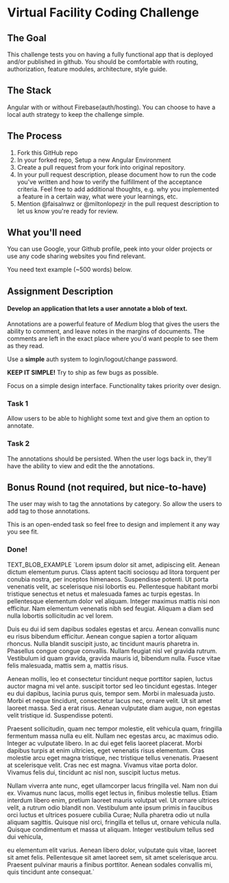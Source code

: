 
# Virtual Facility Coding Challenge

## The Goal
This challenge tests you on having a fully functional app that is deployed and/or published in github. You should be comfortable with routing, authorization, feature modules, architecture, style guide.

## The Stack
Angular with or without Firebase(auth/hosting). You can choose to have a local auth strategy to keep the challenge simple.

## The Process
1. Fork this GitHub repo
1. In your forked repo, Setup a new Angular Environment
1. Create a pull request from your fork into original repository.
1. In your pull request description, please document how to run the code you've written and how to verify the fulfillment of the acceptance criteria. Feel free to add additional thoughts, e.g. why you implemented a feature in a certain way, what were your learnings, etc.
1. Mention @faisalnwz or @miltonlopezjr in the pull request description to let us know you're ready for review.

## What you'll need
You can use Google, your Github profile, peek into your older projects or use any code sharing websites you find relevant.

You need text example (~500 words) below.

## Assignment Description
#### Develop an application that lets a user annotate a blob of text.
Annotations are a powerful feature of *Medium* blog that gives the users the ability to comment, and leave notes in the margins of documents. The comments are left in the exact place where you'd want people to see them as they read.

Use a **simple** auth system to login/logout/change password.

**KEEP IT SIMPLE!**
Try to ship as few bugs as possible.

Focus on a simple design interface. Functionality takes priority over design.

### Task 1

Allow users to be able to highlight some text and give them an option to annotate.

### Task 2
The annotations should be persisted. When the user logs back in, they'll have the ability to view and edit the the annotations.

## Bonus Round (not required, but nice-to-have)

The user may wish to tag the annotations by category. So allow the users to add tag to those annotations.

This is an open-ended task so feel free to design and implement it any way you see fit.

### Done!

TEXT_BLOB_EXAMPLE
`Lorem ipsum dolor sit amet, adipiscing elit. Aenean dictum elementum purus. Class aptent taciti sociosqu ad litora torquent per conubia nostra, per inceptos himenaeos. Suspendisse potenti. Ut porta venenatis velit, ac scelerisque nisi lobortis eu. Pellentesque habitant morbi tristique senectus et netus et malesuada fames ac turpis egestas. In pellentesque elementum dolor vel aliquam. Integer maximus mattis nisi non efficitur. Nam elementum venenatis nibh sed feugiat. Aliquam a diam sed nulla lobortis sollicitudin ac vel lorem.

Duis eu dui id sem dapibus sodales egestas et arcu. Aenean convallis nunc eu risus bibendum efficitur. Aenean congue sapien a tortor aliquam rhoncus. Nulla blandit suscipit justo, ac tincidunt mauris pharetra in. Phasellus congue congue convallis. Nullam feugiat nisl vel gravida rutrum. Vestibulum id quam gravida, gravida mauris id, bibendum nulla. Fusce vitae felis malesuada, mattis sem a, mattis risus.

Aenean mollis, leo et consectetur tincidunt neque porttitor sapien, luctus auctor magna mi vel ante.  suscipit tortor sed leo tincidunt egestas. Integer eu dui dapibus, lacinia purus quis, tempor sem. Morbi in malesuada justo. Morbi et neque tincidunt, consectetur lacus nec, ornare velit. Ut sit amet laoreet massa. Sed a erat risus. Aenean vulputate diam augue, non egestas velit tristique id. Suspendisse potenti.

Praesent sollicitudin, quam nec tempor molestie, elit  vehicula quam, fringilla fermentum massa nulla eu elit. Nullam nec egestas arcu, ac maximus odio. Integer ac vulputate libero. In ac dui eget felis laoreet placerat. Morbi dapibus turpis at enim ultricies, eget venenatis risus elementum. Cras molestie arcu eget magna tristique, nec tristique tellus venenatis. Praesent at scelerisque velit. Cras nec est magna. Vivamus vitae porta dolor. Vivamus felis dui, tincidunt ac nisl non, suscipit luctus metus.

Nullam viverra ante nunc, eget ullamcorper lacus fringilla vel. Nam non dui ex. Vivamus nunc lacus, mollis eget lectus in, finibus molestie tellus. Etiam interdum libero enim, pretium laoreet mauris volutpat vel. Ut ornare ultrices velit, a rutrum odio blandit non. Vestibulum ante ipsum primis in faucibus orci luctus et ultrices posuere cubilia Curae; Nulla pharetra odio ut nulla aliquam sagittis. Quisque nisl orci, fringilla et tellus ut, ornare vehicula nulla. Quisque condimentum et massa ut aliquam. Integer vestibulum tellus sed dui vehicula, 

eu elementum elit varius. Aenean libero dolor, vulputate quis vitae, laoreet sit amet felis. Pellentesque sit amet laoreet sem, sit amet scelerisque arcu. Praesent pulvinar mauris a finibus porttitor. Aenean sodales convallis mi, quis tincidunt ante consequat.`

